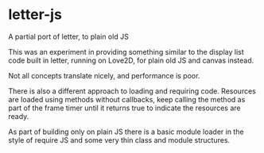 # letter-js
A partial port of letter, to plain old JS

This was an experiment in providing something similar to the display list code built in letter, running on Love2D, for plain old JS and canvas instead.

Not all concepts translate nicely, and performance is poor.

There is also a different approach to loading and requiring code. Resources are loaded using methods without callbacks, keep calling the method as part of the frame timer until it returns true to indicate the resources are ready.

As part of building only on plain JS there is a basic module loader in the style of require JS and some very thin class and module structures.
